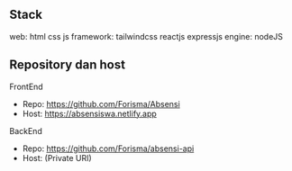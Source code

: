 ## Stack
web: html css js
framework: tailwindcss reactjs expressjs
engine: nodeJS


## Repository dan host
FrontEnd
- Repo: https://github.com/Forisma/Absensi
- Host: https://absensiswa.netlify.app

BackEnd
- Repo: https://github.com/Forisma/absensi-api
- Host: (Private URI)
